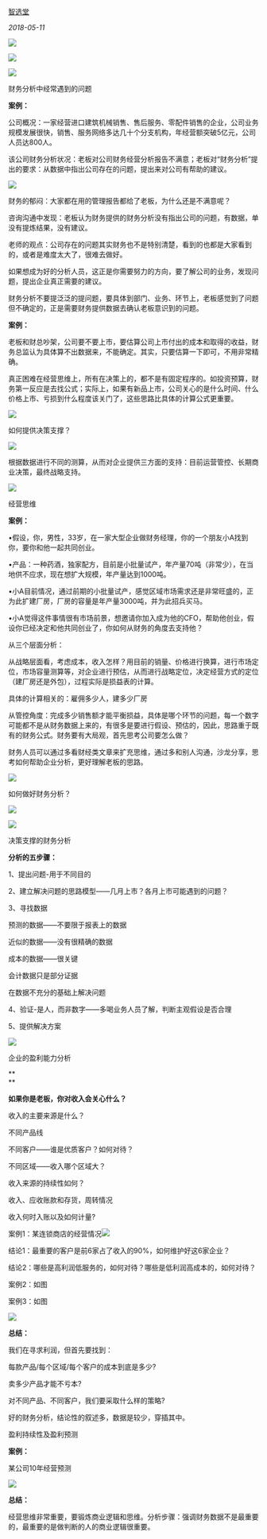 [智选堂](javascript:void%280%29;)

_2018-05-11_

![](https://mmbiz.qpic.cn/mmbiz/m5aff1EcbvBDibIpqsYLMHcEjCXllVUoxOnh5ZqOkgicl14K8rBCYC0ibpiaicETJSKj1rVdbmZ8atMMBqkgQyqdhyg/640?wx_fmt=jpeg&tp=webp&wxfrom=5&wx_lazy=1&wx_co=1)

![](https://mmbiz.qpic.cn/mmbiz_png/hs0FN7E8h8HuBl9lWZanwI1mpH5vwuBOWsgz5WpoNBeEMuFP3sgk8JqcAWuDBJXKKj05RHn2nHPwGnYkzOplyg/640?wx_fmt=png&tp=webp&wxfrom=5&wx_lazy=1&wx_co=1)

  


  


![](https://mmbiz.qpic.cn/mmbiz_jpg/hs0FN7E8h8HuBl9lWZanwI1mpH5vwuBOc9QRa13LzP5Coq54fiauM5FaqphumUOIRTQtWZ6Et8uCpZ4TlEtVVwQ/640?wx_fmt=jpeg&tp=webp&wxfrom=5&wx_lazy=1&wx_co=1)

  


财务分析中经常遇到的问题

  


**案例：**

  


公司概况：一家经营进口建筑机械销售、售后服务、零配件销售的企业，公司业务规模发展很快，销售、服务网络多达几十个分支机构，年经营额突破5亿元，公司人员达800人。

  


该公司财务分析状况：老板对公司财务经营分析报告不满意；老板对“财务分析”提出的要求：从数据中指出公司存在的问题，提出来对公司有帮助的建议。

![](https://mmbiz.qpic.cn/mmbiz_jpg/hs0FN7E8h8HuBl9lWZanwI1mpH5vwuBOMRBS2nJAzYJqDer8TDl7XlZricyIxliabibuA7hYQcuiaibOKGxGmdGL8Sg/640?wx_fmt=jpeg&tp=webp&wxfrom=5&wx_lazy=1&wx_co=1)

  


财务的郁闷：大家都在用的管理报告都给了老板，为什么还是不满意呢？

  


咨询沟通中发现：老板认为财务提供的财务分析没有指出公司的问题，有数据，单没有提炼结果，没有建议。

  


老师的观点：公司存在的问题其实财务也不是特别清楚，看到的也都是大家看到的，或者是难度太大了，很难去做好。

  


如果想成为好的分析人员，这正是你需要努力的方向，要了解公司的业务，发现问题，提出企业真正需要的建议。

  


财务分析不要提泛泛的提问题，要具体到部门、业务、环节上，老板感觉到了问题但不确定的，正是需要财务提供数据去确认老板意识到的问题。

  


**案例：**

  


老板和财总吵架，公司要不要上市，要估算公司上市付出的成本和取得的收益，财务总监认为具体算不出数据来，不能确定。其实，只要估算一下即可，不用非常精确。

  


真正困难在经营思维上，所有在决策上的，都不是有固定程序的。如投资预算，财务第一反应是去找公式；实际上，如果有新品上市，公司关心的是什么时间、什么价格上市、亏损到什么程度该关门了，这些思路比具体的计算公式更重要。

  




![](https://mmbiz.qpic.cn/mmbiz_jpg/hs0FN7E8h8HuBl9lWZanwI1mpH5vwuBO6bz5EgdAmIgHsotpwJkXuKT0XlwAicnWDjQ9FJBAHjQLkb4eaAAdmXA/640?wx_fmt=jpeg&tp=webp&wxfrom=5&wx_lazy=1&wx_co=1)

  


如何提供决策支撑？

![](https://mmbiz.qpic.cn/mmbiz_jpg/EDYcHfO1ECnUYDvejRleYBOnTiaaTMOW4ics0gNdFEnn6wtWrpXYXibGfsibqGpuc1KHmFNsiaEaXd4ts6ibmSkBBKLA/640?tp=webp&wxfrom=5&wx_lazy=1&wx_co=1)

  


根据数据进行不同的测算，从而对企业提供三方面的支持：目前运营管控、长期商业决策，最终战略支持。

  




![](https://mmbiz.qpic.cn/mmbiz_jpg/hs0FN7E8h8HuBl9lWZanwI1mpH5vwuBOZGY7wsqx9r45dMmTsJsxcSsbA9ibmyWJiawZMNVXyXaqibic2pwmWia5ofw/640?wx_fmt=jpeg&tp=webp&wxfrom=5&wx_lazy=1&wx_co=1)

  


经营思维

  


**案例：**

  


•假设，你，男性，33岁，在一家大型企业做财务经理，你的一个朋友小A找到你，要你和他一起共同创业。

  


•产品：一种药酒，独家配方，目前是小批量试产，年产量70吨（非常少），在当地供不应求，现在想扩大规模，年产量达到1000吨。

  


•小A目前情况，通过前期的小批量试产，感觉区域市场需求还是非常旺盛的，正为此扩建厂房，厂房的容量是年产量3000吨，并为此招兵买马。

  


•小A觉得这件事情很有市场前景，想邀请你加入成为他的CFO，帮助他创业，假设你已经决定和他共同创业了，你如何从财务的角度去支持他？

  


从三个层面分析：

  


从战略层面看，考虑成本，收入怎样？用目前的销量、价格进行换算，进行市场定位，市场容量测算等，对企业进行预估，从而进行战略定位，决定经营方式的定位（建厂房还是外包），过程实际是损益表的计算。

  


具体的计算相关的：雇佣多少人，建多少厂房

  


从管控角度：完成多少销售额才能平衡损益，具体是哪个环节的问题，每一个数字可能都不是从财务数据上来的，有很多是要进行假设、预估的，因此，思路重于既有的财务公式。财务要有大局观，首先思考公司要怎么做？

  


财务人员可以通过多看财经类文章来扩充思维，通过多和别人沟通，沙龙分享，思考如何帮助企业分析，更好理解老板的思路。

  




![](https://mmbiz.qpic.cn/mmbiz_jpg/hs0FN7E8h8HuBl9lWZanwI1mpH5vwuBOPODJXk4OtiarFBGibVib3v5ibPdfnkExUXML7X2nibV8x4ibEPicLS9hn5Ccg/640?wx_fmt=jpeg&tp=webp&wxfrom=5&wx_lazy=1&wx_co=1)

  


如何做好财务分析？

  


![](https://mmbiz.qpic.cn/mmbiz_jpg/hs0FN7E8h8HuBl9lWZanwI1mpH5vwuBOT4QST1fXBSqSkXmCAFnr517FdT1vpjD9LIqCzw947PR46hh1nLiaShQ/640?wx_fmt=jpeg&tp=webp&wxfrom=5&wx_lazy=1&wx_co=1)

  




![](https://mmbiz.qpic.cn/mmbiz_jpg/hs0FN7E8h8HuBl9lWZanwI1mpH5vwuBOswajKJmJhPGARutOnV542asGwA4BsYcFWClteSfDeX4FdhJzNx82tQ/640?wx_fmt=jpeg&tp=webp&wxfrom=5&wx_lazy=1&wx_co=1)

  


决策支撑的财务分析

  


**分析的五步骤：**

  


1、提出问题-用于不同目的

2、建立解决问题的思路模型——几月上市？各月上市可能遇到的问题？

3、寻找数据

预测的数据——不要限于报表上的数据

近似的数据——没有很精确的数据

成本的数据——很关键

会计数据只是部分证据

在数据不充分的基础上解决问题

4、验证-是人，而非数字——多喝业务人员了解，判断主观假设是否合理

5、提供解决方案

  


![](https://mmbiz.qpic.cn/mmbiz_jpg/hs0FN7E8h8HuBl9lWZanwI1mpH5vwuBORUicjFgUu2d2cToCFQcvLXaL1QBf5DJFMKL5vfDPjfY8Z5yxtUShEpA/640?wx_fmt=jpeg&tp=webp&wxfrom=5&wx_lazy=1&wx_co=1)

  


企业的盈利能力分析

**  
**

**如果你是老板，你对收入会关心什么？**

  


收入的主要来源是什么？

不同产品线  


不同客户——谁是优质客户？如何对待？

不同区域——收入哪个区域大？

收入来源的持续性如何？

收入、应收账款和存货，周转情况

收入何时入账以及如何计量?

  


案例1：某连锁商店的经营情况![](https://mmbiz.qpic.cn/mmbiz_jpg/hs0FN7E8h8HuBl9lWZanwI1mpH5vwuBOSZBhW4OLIicOwu6wBbEuqhBxibFA9pqvomFcGQhC5ib0J7pFEhF5RrXgA/640?wx_fmt=jpeg&tp=webp&wxfrom=5&wx_lazy=1&wx_co=1)

结论1：最重要的客户是前6家占了收入的90%，如何维护好这6家企业？

结论2：哪些是高利润低服务的，如何对待？哪些是低利润高成本的，如何对待？

  


案例2：如图

案例3：如图

![](https://mmbiz.qpic.cn/mmbiz_jpg/hs0FN7E8h8HuBl9lWZanwI1mpH5vwuBOOCwb4Qf0oe8cPNicN0yiapzkNPMe0QAtrQMKtYDt8r8JzhrzEYPadCgQ/640?wx_fmt=jpeg&tp=webp&wxfrom=5&wx_lazy=1&wx_co=1)  


  


**总结：**

  


我们在寻求利润，但首先要找到：

每款产品/每个区域/每个客户的成本到底是多少?

卖多少产品才能不亏本?

对不同产品、不同客户，我们要采取什么样的策略?

好的财务分析，结论性的叙述多，数据是较少，穿插其中。

盈利持续性及盈利预测

  


**案例：**

某公司10年经营预测

![](https://mmbiz.qpic.cn/mmbiz_jpg/hs0FN7E8h8HuBl9lWZanwI1mpH5vwuBOY8wShe8zjhibWs7ZbvTYN2VXTCWK1pRbRWTncUMfnQGYLUBVs6x25mA/640?wx_fmt=jpeg&tp=webp&wxfrom=5&wx_lazy=1&wx_co=1)  


  


**总结：**

经营思维非常重要，要锻炼商业逻辑和思维。分析步骤：强调财务数据不是最重要的，最重要的是做判断的人的商业逻辑很重要。

